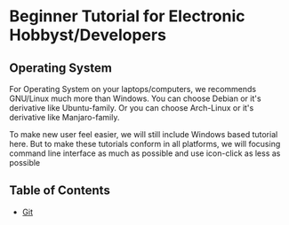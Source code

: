 # Beginner Tutorial for Electronic Hobbyst/Developers

## Operating System

For Operating System on your laptops/computers, we recommends GNU/Linux much more than Windows.
You can choose Debian or it's derivative like Ubuntu-family.
Or you can choose Arch-Linux or it's derivative like Manjaro-family.

To make new user feel easier, we will still include Windows based tutorial here.
But to make these tutorials conform in all platforms, we will focusing command line interface as much as possible and use icon-click as less as possible 


## Table of Contents
- [Git](https://github.com/mekatronik-achmadi/md_tutorial/blob/master/electronic/tutorials/git.md)